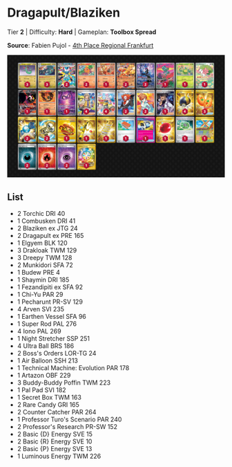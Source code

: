 # Dragapult/Blaziken

Tier **2** | Difficulty: **Hard** | Gameplan: **Toolbox Spread**

**Source**: Fabien Pujol - [4th Place Regional Frankfurt](https://limitlesstcg.com/decks/list/19125)

![decklist](../../!Images/Standard/18SVI-BBWF/Dragapult-Blaziken.png)

## List
* 2 Torchic DRI 40
* 1 Combusken DRI 41
* 2 Blaziken ex JTG 24
* 2 Dragapult ex PRE 165
* 1 Elgyem BLK 120
* 3 Drakloak TWM 129
* 3 Dreepy TWM 128
* 2 Munkidori SFA 72
* 1 Budew PRE 4
* 1 Shaymin DRI 185
* 1 Fezandipiti ex SFA 92
* 1 Chi-Yu PAR 29
* 1 Pecharunt PR-SV 129
* 4 Arven SVI 235
* 1 Earthen Vessel SFA 96
* 1 Super Rod PAL 276
* 4 Iono PAL 269
* 1 Night Stretcher SSP 251
* 4 Ultra Ball BRS 186
* 2 Boss's Orders LOR-TG 24
* 1 Air Balloon SSH 213
* 1 Technical Machine: Evolution PAR 178
* 1 Artazon OBF 229
* 3 Buddy-Buddy Poffin TWM 223
* 1 Pal Pad SVI 182
* 1 Secret Box TWM 163
* 2 Rare Candy GRI 165
* 2 Counter Catcher PAR 264
* 1 Professor Turo's Scenario PAR 240
* 2 Professor's Research PR-SW 152
* 2 Basic {D} Energy SVE 15
* 2 Basic {R} Energy SVE 10
* 2 Basic {P} Energy SVE 13
* 1 Luminous Energy TWM 226